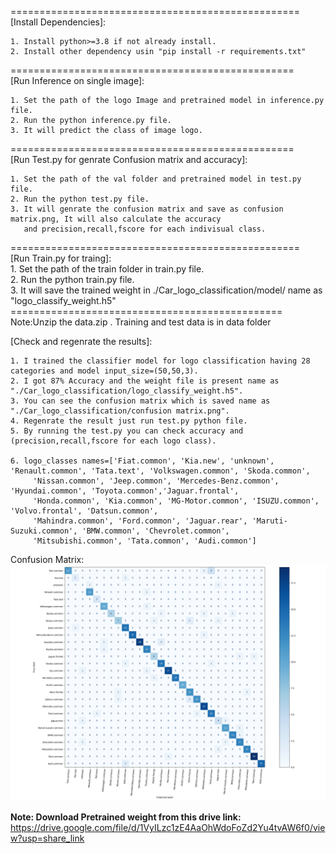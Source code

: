 ==================================================<br />
[Install Dependencies]:

	1. Install python>=3.8 if not already install.
	2. Install other dependency usin "pip install -r requirements.txt"
=================================================<br />
[Run Inference on single image]:

	1. Set the path of the logo Image and pretrained model in inference.py file.
	2. Run the python inference.py file.
	3. It will predict the class of image logo.
=================================================<br />
[Run Test.py for genrate Confusion matrix and accuracy]:
	
	1. Set the path of the val folder and pretrained model in test.py file.
	2. Run the python test.py file.
	3. It will genrate the confusion matrix and save as confusion matrix.png, It will also calculate the accuracy 
	   and precision,recall,fscore for each indivisual class.

==================================================<br />
[Run Train.py for traing]:<br />
	1. Set the path of the train folder in train.py file.<br />
	2. Run the python train.py file.<br />
	3. It will save the trained weight in ./Car_logo_classification/model/ name as "logo_classify_weight.h5"<br />
===============================================<br />
Note:Unzip the data.zip . Training and test data is in data folder<br />

[Check and regenrate the results]:

	1. I trained the classifier model for logo classification having 28 categories and model input_size=(50,50,3).
	2. I got 87% Accuracy and the weight file is present name as "./Car_logo_classification/logo_classify_weight.h5".
	3. You can see the confusion matrix which is saved name as "./Car_logo_classification/confusion matrix.png".
	4. Regenrate the result just run test.py python file.
	5. By running the test.py you can check accuracy and (precision,recall,fscore for each logo class).
	
	6. logo_classes names=['Fiat.common', 'Kia.new', 'unknown', 'Renault.common', 'Tata.text', 'Volkswagen.common', 'Skoda.common', 
         'Nissan.common', 'Jeep.common', 'Mercedes-Benz.common', 'Hyundai.common', 'Toyota.common','Jaguar.frontal',
         'Honda.common', 'Kia.common', 'MG-Motor.common', 'ISUZU.common', 'Volvo.frontal', 'Datsun.common', 
         'Mahindra.common', 'Ford.common', 'Jaguar.rear', 'Maruti-Suzuki.common', 'BMW.common', 'Chevrolet.common',
         'Mitsubishi.common', 'Tata.common', 'Audi.common']
	 
Confusion Matrix: 
<img src="https://github.com/Ankit-k786/Car-logo-classification/blob/main/confusion_matrix.png" width="512"/>

**Note: Download Pretrained weight from this drive link:**
https://drive.google.com/file/d/1VyILzc1zE4AaOhWdoFoZd2Yu4tvAW6f0/view?usp=share_link

                       
                     
                

